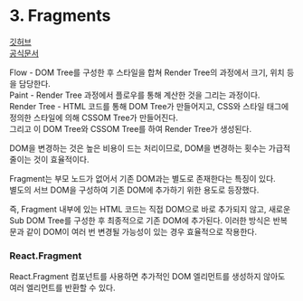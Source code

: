 # 3. Fragments

[깃허브](https://github.com/sangheon-kim/React-docs-analyze/tree/master/src/Pages/3.Fragments)  
[공식문서](https://ko.reactjs.org/docs/fragments.html)

Flow - DOM Tree를 구성한 후 스타일을 합쳐 Render Tree의 과정에서 크기, 위치 등을 담당한다.  
Paint - Render Tree 과정에서 플로우를 통해 계산한 것을 그리는 과정이다.  
Render Tree - HTML 코드를 통해 DOM Tree가 만들어지고, CSS와 스타일 태그에 정의한 스타일에 의해 CSSOM Tree가 만들어진다.  
그리고 이 DOM Tree와 CSSOM Tree를 하여 Render Tree가 생성된다.

DOM을 변경하는 것은 높은 비용이 드는 처리이므로, DOM을 변경하는 횟수는 가급적 줄이는 것이 효율적이다.

Fragment는 부모 노드가 없어서 기존 DOM과는 별도로 존재한다는 특징이 있다.  
별도의 서브 DOM을 구성하여 기존 DOM에 추가하기 위한 용도로 등장했다.

즉, Fragment 내부에 있는 HTML 코드는 직접 DOM으로 바로 추가되지 않고, 새로운 Sub DOM Tree를 구성한 후 최종적으로 기존 DOM에 추가된다.
이러한 방식은 반복문과 같이 DOM이 여러 번 변경될 가능성이 있는 경우 효율적으로 작용한다.

### React.Fragment

React.Fragment 컴포넌트를 사용하면 추가적인 DOM 엘리먼트를 생성하지 않아도 여러 엘리먼트를 반환할 수 있다.
